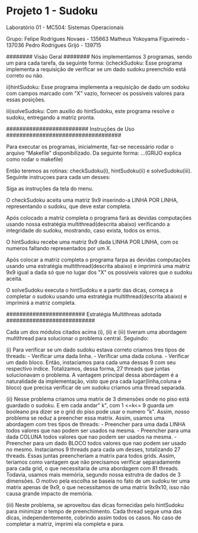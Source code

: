 Projeto 1 - Sudoku
=====


Laboratório 01 - MC504: Sistemas Operacionais

Grupo: 
	Felipe Rodrigues Novaes  	- 135663
	Matheus Yokoyama Figueiredo	- 137036
	Pedro Rodrigues Grijó	 	- 139715

######## Visão Geral ########
Nós implementamos 3 programas, sendo um para cada tarefa, da seguinte forma:
i)checkSudoku: Esse programa implementa a requisição de verificar se um dado sudoku
		    preenchido está correto ou não.

ii)hintSudoku: Esse programa implementa a requisição de dado um sodoku com campos marcado
		 com "X" vazio, fornecer os possíveis valores para essas posições.

iii)solveSudoku: Com auxilio do hintSudoku, este programa resolve o sudoku, entregando a matriz pronta.



######################### Instruções de Uso ###################################

Para executar os programas, inicialmente, faz-se necessário rodar o arquivo "Makefile" disponibilizado.
Da seguinte forma: ...(GRIJO explica como rodar o makefile)

Então teremos as rotinas: checkSudoku(i), hintSudoku(ii) e solveSudoku(iii). Seguinte instruçoes
para cada um desses:

Siga as instruções da tela do menu.

O checkSudoku aceita uma matriz 9x9 inserindo-a LINHA POR LINHA, representando o sudoku, que deve estar completa. 

Após colocado a matriz completa o programa fará as devidas computações usando nossa estratégia multithread(descrita abaixo) verificando a integridade do sudoku, mostrando, caso exista, todos os erros.

O hintSudoku recebe uma matriz 9x9 dada LINHA POR LINHA, com os numeros faltando representados por um X. 

Após colocar a matriz completa o programa farpa as devidas computações usando uma estratégia multithread(descrita abaixo) e imprimirá uma matriz 9x9 igual a dada só que no lugar dos "X" os possíveis valores que o sudoku aceita.

O solveSudoku executa o hintSudoku e a partir das dicas, começa a completar o sudoku usando uma estratégia multithread(descrita abaixo) e imprimirá a matriz completa.



######################## Estratégia Multithreas adotada ###########################

Cada um dos módulos citados acima (i), (ii) e (iii) tiveram uma abordagem multithread para solucionar
o problema central. Seguindo:

(i) Para verificar se um dado sudoku estava correto criamos tres tipos de threads:
	- Verificar uma dada linha.
	- Verificar uma dada coluna.
	- Verificar um dado bloco.
Então, instaciamos para cada uma dessas 9 com seu respectivo indice. Totalizamos, dessa forma, 27 threads
que juntas solucionavam o problema. A vantagem principal dessa abordagem é a naturalidade da implementação,
visto que pra cada lugar(linha,coluna e bloco) que precisa verificar de um sudoku criamos uma thread separada.

(ii) Nesse problema criamos uma matrix de 3 dimensões onde no piso está guardado o sudoku. E em cada andar" k",
com  1 <=k<= 9 guarda um booleano pra dizer se o grid do piso pode usar o numero "k". Assim, nosso problema se reduz
a preencher essa matrix. Assim, usamos uma abordagem com tres tipos de threads:
        - Preencher para uma dada LINHA todos valores que nao podem ser usados na mesma.
        - Preencher para uma dada COLUNA todos valores que nao podem ser usados na mesma.
        - Preencher para um dado BLOCO todos valores que nao podem ser usado no mesmo.
Instaciamos 9 threads para cada um desses, totalizando 27 threads. Essas juntas preencheriam a matrix para todos
grids. Assim, teriamos como vantagem que não precisamos verificar separadamente para cada grid, o que necessitaria
de uma abordagem com 81 threads. Todavia, usamos mais memória, segundo nossa estrutra de dados de 3 dimensões.
O motivo pela escolha se baseia no fato de um sudoku ter uma matrix apenas de 9x9, o que necessitamos de uma matrix
9x9x10, isso não causa grande impacto de memória.  

(iii)  Neste problema, se aproveitou das dicas fornecidas pelo hintSudoku para minimizar o tempo de preenchimento. Cada thread segue uma das dicas, independentemente, cobrindo assim todos os casos. No caso de completar a matriz, imprimi ela completa e para.
